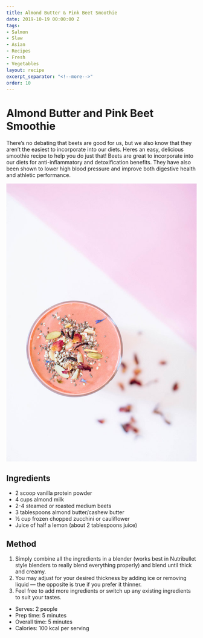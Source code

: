 ```yaml
---
title: Almond Butter & Pink Beet Smoothie
date: 2019-10-19 00:00:00 Z
tags:
- Salmon
- Slaw
- Asian
- Recipes
- Fresh
- Vegetables
layout: recipe
excerpt_separator: "<!--more-->"
order: 10
---
```


# Almond Butter and Pink Beet Smoothie

There’s no debating that beets are good for us, but we also know that they aren’t the easiest to incorporate into our diets. Heres an easy, delicious smoothie recipe to help you do just that! Beets are great to incorporate into our diets for anti-inflammatory and detoxification benefits. They have also been shown to lower high blood pressure and improve both digestive health and athletic performance.



<!--more-->

[![Almond Butter and Pink Beet Smoothie](/_uploads/almondandbeetsmoothieNEW.jpg)](/_uploads/almondandbeetsmoothieNEW.jpg)

## Ingredients

- 2 scoop vanilla protein powder
- 4 cups almond milk
- 2-4 steamed or roasted medium beets
- 3 tablespoons almond butter/cashew butter
- ½ cup frozen chopped zucchini or cauliflower
- Juice of half a lemon (about 2 tablespoons juice)

## Method

1. Simply combine all the ingredients in a blender (works best in Nutribullet style blenders to really blend everything properly) and blend until thick and creamy.
2. You may adjust for your desired thickness by adding ice or removing liquid — the opposite is true if you prefer it thinner.
3. Feel free to add more ingredients or switch up any existing ingredients to suit your tastes.

- Serves: 2 people
- Prep time: 5 minutes
- Overall time: 5 minutes
- Calories: 100 kcal per serving

